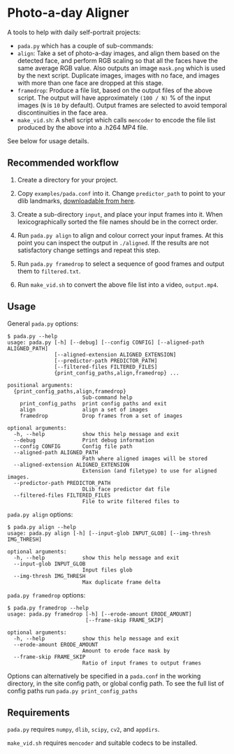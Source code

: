 # Photo-a-day Aligner 

A tools to help with daily self-portrait projects:


* `pada.py` which has a couple of sub-commands:
 * `align`: Take a set of photo-a-day images, and align them based on the
   detected face, and perform RGB scaling so that all the faces have the same
   average RGB value. Also outputs an image `mask.png` which is used by the
   next script. Duplicate images, images with no face, and images with more than
   one face are dropped at this stage.
 * `framedrop`: Produce a file list, based on the output files of the above
   script. The output will have approximately `(100 / N)` % of the input images
   (`N` is `10` by default). Output frames are selected to avoid temporal
   discontinuities in the face area.
* `make_vid.sh`: A shell script which calls `mencoder` to encode the file list
  produced by the above into a .h264 MP4 file.

See below for usage details.

## Recommended workflow

1. Create a directory for your project.

2. Copy `examples/pada.conf` into it. Change `predictor_path` to point to your
   dlib landmarks, [downloadable from here](http://sourceforge.net/projects/dclib/files/dlib/v18.10/shape_predictor_68_face_landmarks.dat.bz2).

3. Create a sub-directory `input`, and place your input frames into it. When
   lexicographically sorted the file names should be in the correct order.

4. Run `pada.py align` to align and colour correct your input frames. At this
   point you can inspect the output in `./aligned`. If the results are not
   satisfactory change settings and repeat this step.

5. Run `pada.py framedrop` to select a sequence of good frames and output them
   to `filtered.txt`.

6. Run `make_vid.sh` to convert the above file list into a video, `output.mp4`.

## Usage

General `pada.py` options:

    $ pada.py --help
    usage: pada.py [-h] [--debug] [--config CONFIG] [--aligned-path ALIGNED_PATH]
                   [--aligned-extension ALIGNED_EXTENSION]
                   [--predictor-path PREDICTOR_PATH]
                   [--filtered-files FILTERED_FILES]
                   {print_config_paths,align,framedrop} ...

    positional arguments:
      {print_config_paths,align,framedrop}
                            Sub-command help
        print_config_paths  print config paths and exit
        align               align a set of images
        framedrop           Drop frames from a set of images

    optional arguments:
      -h, --help            show this help message and exit
      --debug               Print debug information
      --config CONFIG       Config file path
      --aligned-path ALIGNED_PATH
                            Path where aligned images will be stored
      --aligned-extension ALIGNED_EXTENSION
                            Extension (and filetype) to use for aligned images.
      --predictor-path PREDICTOR_PATH
                            DLib face predictor dat file
      --filtered-files FILTERED_FILES
                            File to write filtered files to

`pada.py align` options:

    $ pada.py align --help
    usage: pada.py align [-h] [--input-glob INPUT_GLOB] [--img-thresh IMG_THRESH]

    optional arguments:
      -h, --help            show this help message and exit
      --input-glob INPUT_GLOB
                            Input files glob
      --img-thresh IMG_THRESH
                            Max duplicate frame delta

`pada.py framedrop` options:

    $ pada.py framedrop --help
    usage: pada.py framedrop [-h] [--erode-amount ERODE_AMOUNT]
                             [--frame-skip FRAME_SKIP]

    optional arguments:
      -h, --help            show this help message and exit
      --erode-amount ERODE_AMOUNT
                            Amount to erode face mask by
      --frame-skip FRAME_SKIP
                            Ratio of input frames to output frames

Options can alternatively be specified in a `pada.conf` in the working
directory, in the site config path, or global config path. To see the full list
of config paths run `pada.py print_config_paths`

## Requirements

`pada.py` requires `numpy`, `dlib`, `scipy`, `cv2`, and `appdirs`.

`make_vid.sh` requires `mencoder` and suitable codecs to be installed.

